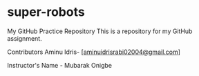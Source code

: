 # super-robots
My GitHub Practice Repository This is a repository for my GitHub assignment.

Contributors Aminu Idris- [aminuidrisrabi02004@gmail.com]

Instructor's Name - Mubarak Onigbe
